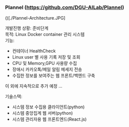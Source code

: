 ### Plannel (https://github.com/DGU-AILab/Plannel)
 
()[./Plannel-Architecture.JPG]

개발진행 상황: 준비단계<br>
목적: Linux Docker container 관리 시스템 <br>
기능: <br> 
* 컨테이너 HealthCheck<br>
* Linux user 별 사용 기록 저장 및 조회 
* CPU 및 Memory,GPU 사용량 수집
* 장애시 카카오톡/메일 알림 메세지 전송 <br>
* 수집한 정보를 보여주는 웹 프론트/백엔드 구축<br>

이 외에 지속적으로 추가 예정 ...<br>

기술스택:<br>
* 시스템 정보 수집용 클라이언트(python)
* 시스템 중앙집계 웹 서버(python)
* 시스템 관리자용 웹 프론트엔드(React.js)
